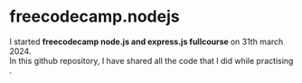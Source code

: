 # freecodecamp.nodejs
I started <b>freecodecamp node.js and express.js fullcourse </b> on 31th march 2024.<br>
In this github repository, I have shared all the code that I did while practising .
